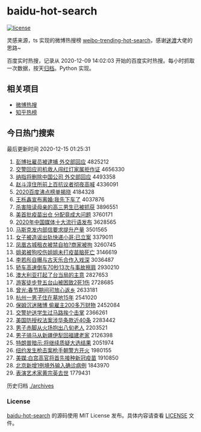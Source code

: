 # baidu-hot-search

[![license](https://img.shields.io/github/license/Arrackisarookie/baidu-hot-search)](https://github.com/Arrackisarookie/baidu-hot-search/blob/master/LICENSE)

灵感来源，ts 实现的微博热搜榜 [weibo-trending-hot-search](https://github.com/justjavac/weibo-trending-hot-search)，感谢[迷渡](https://github.com/justjavac)大佬的思路~

百度实时热搜，记录从 2020-12-09 14:02:03 开始的百度实时热搜。每小时抓取一次数据，按天[归档](./archives)。Python 实现。

## 相关项目
+ [微博热搜](https://github.com/Arrackisarookie/weibo-hot-search)
+ [知乎热榜](https://github.com/Arrackisarookie/zhihu-top-search)

## 今日热门搜索

<!-- Rank Begin -->

最后更新时间 2020-12-15 01:25:31

1. [彭博社雇员被逮捕 外交部回应](http://www.baidu.com/baidu?cl=3&tn=SE_baiduhomet8_jmjb7mjw&rsv_dl=fyb_top&fr=top1000&wd=%C5%ED%B2%A9%C9%E7%B9%CD%D4%B1%B1%BB%B4%FE%B2%B6%20%CD%E2%BD%BB%B2%BF%BB%D8%D3%A6) 4825212
1. [交警回应司机救人闯红灯家属拒作证](http://www.baidu.com/baidu?cl=3&tn=SE_baiduhomet8_jmjb7mjw&rsv_dl=fyb_top&fr=top1000&wd=%BD%BB%BE%AF%BB%D8%D3%A6%CB%BE%BB%FA%BE%C8%C8%CB%B4%B3%BA%EC%B5%C6%BC%D2%CA%F4%BE%DC%D7%F7%D6%A4) 4656330
1. [纳指将删除中国公司 外交部回应](http://www.baidu.com/baidu?cl=3&tn=SE_baiduhomet8_jmjb7mjw&rsv_dl=fyb_top&fr=top1000&wd=%C4%C9%D6%B8%BD%AB%C9%BE%B3%FD%D6%D0%B9%FA%B9%AB%CB%BE%20%CD%E2%BD%BB%B2%BF%BB%D8%D3%A6) 4493358
1. [赵斗淳住所前上百抗议者彻夜高喊](http://www.baidu.com/baidu?cl=3&tn=SE_baiduhomet8_jmjb7mjw&rsv_dl=fyb_top&fr=top1000&wd=%D5%D4%B6%B7%B4%BE%D7%A1%CB%F9%C7%B0%C9%CF%B0%D9%BF%B9%D2%E9%D5%DF%B3%B9%D2%B9%B8%DF%BA%B0) 4336091
1. [2020百度沸点榜单揭晓](http://www.baidu.com/baidu?cl=3&tn=SE_baiduhomet8_jmjb7mjw&rsv_dl=fyb_top&fr=top1000&wd=2020%B0%D9%B6%C8%B7%D0%B5%E3%B0%F1%B5%A5%BD%D2%CF%FE) 4184328
1. [王栎鑫宣布离婚:我先下车了](http://www.baidu.com/baidu?cl=3&tn=SE_baiduhomet8_jmjb7mjw&rsv_dl=fyb_top&fr=top1000&wd=%CD%F5%E8%DD%F6%CE%D0%FB%B2%BC%C0%EB%BB%E9%3A%CE%D2%CF%C8%CF%C2%B3%B5%C1%CB) 4037876
1. [杀害陪读母亲的高三男生已被抓获](http://www.baidu.com/baidu?cl=3&tn=SE_baiduhomet8_jmjb7mjw&rsv_dl=fyb_top&fr=top1000&wd=%C9%B1%BA%A6%C5%E3%B6%C1%C4%B8%C7%D7%B5%C4%B8%DF%C8%FD%C4%D0%C9%FA%D2%D1%B1%BB%D7%A5%BB%F1) 3896551
1. [美首批疫苗出仓 分配竟成大问题](http://www.baidu.com/baidu?cl=3&tn=SE_baiduhomet8_jmjb7mjw&rsv_dl=fyb_top&fr=top1000&wd=%C3%C0%CA%D7%C5%FA%D2%DF%C3%E7%B3%F6%B2%D6%20%B7%D6%C5%E4%BE%B9%B3%C9%B4%F3%CE%CA%CC%E2) 3760171
1. [2020年中国媒体十大流行语发布](http://www.baidu.com/baidu?cl=3&tn=SE_baiduhomet8_jmjb7mjw&rsv_dl=fyb_top&fr=top1000&wd=2020%C4%EA%D6%D0%B9%FA%C3%BD%CC%E5%CA%AE%B4%F3%C1%F7%D0%D0%D3%EF%B7%A2%B2%BC) 3628565
1. [马斯克发内部信要求提升产量](http://www.baidu.com/baidu?cl=3&tn=SE_baiduhomet8_jmjb7mjw&rsv_dl=fyb_top&fr=top1000&wd=%C2%ED%CB%B9%BF%CB%B7%A2%C4%DA%B2%BF%D0%C5%D2%AA%C7%F3%CC%E1%C9%FD%B2%FA%C1%BF) 3501565
1. [女子被造谣出轨快递小哥:已立案](http://www.baidu.com/baidu?cl=3&tn=SE_baiduhomet8_jmjb7mjw&rsv_dl=fyb_top&fr=top1000&wd=%C5%AE%D7%D3%B1%BB%D4%EC%D2%A5%B3%F6%B9%EC%BF%EC%B5%DD%D0%A1%B8%E7%3A%D2%D1%C1%A2%B0%B8) 3379011
1. [凤凰古城租衣被禁自拍?商家被拘](http://www.baidu.com/baidu?cl=3&tn=SE_baiduhomet8_jmjb7mjw&rsv_dl=fyb_top&fr=top1000&wd=%B7%EF%BB%CB%B9%C5%B3%C7%D7%E2%D2%C2%B1%BB%BD%FB%D7%D4%C5%C4%3F%C9%CC%BC%D2%B1%BB%BE%D0) 3260745
1. [姐弟被狗咬伤姐姐未打疫苗脑死亡](http://www.baidu.com/baidu?cl=3&tn=SE_baiduhomet8_jmjb7mjw&rsv_dl=fyb_top&fr=top1000&wd=%BD%E3%B5%DC%B1%BB%B9%B7%D2%A7%C9%CB%BD%E3%BD%E3%CE%B4%B4%F2%D2%DF%C3%E7%C4%D4%CB%C0%CD%F6) 3146619
1. [李若彤自曝与古天乐合作入戏深](http://www.baidu.com/baidu?cl=3&tn=SE_baiduhomet8_jmjb7mjw&rsv_dl=fyb_top&fr=top1000&wd=%C0%EE%C8%F4%CD%AE%D7%D4%C6%D8%D3%EB%B9%C5%CC%EC%C0%D6%BA%CF%D7%F7%C8%EB%CF%B7%C9%EE) 3036487
1. [轿车高速倒车70秒13次与事故擦肩](http://www.baidu.com/baidu?cl=3&tn=SE_baiduhomet8_jmjb7mjw&rsv_dl=fyb_top&fr=top1000&wd=%BD%CE%B3%B5%B8%DF%CB%D9%B5%B9%B3%B570%C3%EB13%B4%CE%D3%EB%CA%C2%B9%CA%B2%C1%BC%E7) 2930210
1. [澳大利亚打起了台当局的主意](http://www.baidu.com/baidu?cl=3&tn=SE_baiduhomet8_jmjb7mjw&rsv_dl=fyb_top&fr=top1000&wd=%B0%C4%B4%F3%C0%FB%D1%C7%B4%F2%C6%F0%C1%CB%CC%A8%B5%B1%BE%D6%B5%C4%D6%F7%D2%E2) 2827653
1. [游客徒步登五台山被困致2死1伤](http://www.baidu.com/baidu?cl=3&tn=SE_baiduhomet8_jmjb7mjw&rsv_dl=fyb_top&fr=top1000&wd=%D3%CE%BF%CD%CD%BD%B2%BD%B5%C7%CE%E5%CC%A8%C9%BD%B1%BB%C0%A7%D6%C22%CB%C01%C9%CB) 2728685
1. [曾光:春节期间可放心返乡](http://www.baidu.com/baidu?cl=3&tn=SE_baiduhomet8_jmjb7mjw&rsv_dl=fyb_top&fr=top1000&wd=%D4%F8%B9%E2%3A%B4%BA%BD%DA%C6%DA%BC%E4%BF%C9%B7%C5%D0%C4%B7%B5%CF%E7) 2633181
1. [杭州一男子住在墓地15年](http://www.baidu.com/baidu?cl=3&tn=SE_baiduhomet8_jmjb7mjw&rsv_dl=fyb_top&fr=top1000&wd=%BA%BC%D6%DD%D2%BB%C4%D0%D7%D3%D7%A1%D4%DA%C4%B9%B5%D815%C4%EA) 2541020
1. [保姆沉迷赌博 偷雇主200多万财物](http://www.baidu.com/baidu?cl=3&tn=SE_baiduhomet8_jmjb7mjw&rsv_dl=fyb_top&fr=top1000&wd=%B1%A3%C4%B7%B3%C1%C3%D4%B6%C4%B2%A9%20%CD%B5%B9%CD%D6%F7200%B6%E0%CD%F2%B2%C6%CE%EF) 2452084
1. [交警护送学生过马路挨个击掌](http://www.baidu.com/baidu?cl=3&tn=SE_baiduhomet8_jmjb7mjw&rsv_dl=fyb_top&fr=top1000&wd=%BD%BB%BE%AF%BB%A4%CB%CD%D1%A7%C9%FA%B9%FD%C2%ED%C2%B7%B0%A4%B8%F6%BB%F7%D5%C6) 2366261
1. [美国防授权法案涉华条款近40条](http://www.baidu.com/baidu?cl=3&tn=SE_baiduhomet8_jmjb7mjw&rsv_dl=fyb_top&fr=top1000&wd=%C3%C0%B9%FA%B7%C0%CA%DA%C8%A8%B7%A8%B0%B8%C9%E6%BB%AA%CC%F5%BF%EE%BD%FC40%CC%F5) 2283442
1. [男子赤脚从火场抱出八旬老人](http://www.baidu.com/baidu?cl=3&tn=SE_baiduhomet8_jmjb7mjw&rsv_dl=fyb_top&fr=top1000&wd=%C4%D0%D7%D3%B3%E0%BD%C5%B4%D3%BB%F0%B3%A1%B1%A7%B3%F6%B0%CB%D1%AE%C0%CF%C8%CB) 2203521
1. [男子骑马从新疆伊犁回福建老家](http://www.baidu.com/baidu?cl=3&tn=SE_baiduhomet8_jmjb7mjw&rsv_dl=fyb_top&fr=top1000&wd=%C4%D0%D7%D3%C6%EF%C2%ED%B4%D3%D0%C2%BD%AE%D2%C1%C0%E7%BB%D8%B8%A3%BD%A8%C0%CF%BC%D2) 2126398
1. [特朗普暗示:将继续质疑大选结果](http://www.baidu.com/baidu?cl=3&tn=SE_baiduhomet8_jmjb7mjw&rsv_dl=fyb_top&fr=top1000&wd=%CC%D8%C0%CA%C6%D5%B0%B5%CA%BE%3A%BD%AB%BC%CC%D0%F8%D6%CA%D2%C9%B4%F3%D1%A1%BD%E1%B9%FB) 2051974
1. [纽约发生枪击案枪手朝警方开火](http://www.baidu.com/baidu?cl=3&tn=SE_baiduhomet8_jmjb7mjw&rsv_dl=fyb_top&fr=top1000&wd=%C5%A6%D4%BC%B7%A2%C9%FA%C7%B9%BB%F7%B0%B8%C7%B9%CA%D6%B3%AF%BE%AF%B7%BD%BF%AA%BB%F0) 1980155
1. [美媒:白宫高官将首先接种新冠疫苗](http://www.baidu.com/baidu?cl=3&tn=SE_baiduhomet8_jmjb7mjw&rsv_dl=fyb_top&fr=top1000&wd=%C3%C0%C3%BD%3A%B0%D7%B9%AC%B8%DF%B9%D9%BD%AB%CA%D7%CF%C8%BD%D3%D6%D6%D0%C2%B9%DA%D2%DF%C3%E7) 1910850
1. [北京新增1例境外输入确诊病例](http://www.baidu.com/baidu?cl=3&tn=SE_baiduhomet8_jmjb7mjw&rsv_dl=fyb_top&fr=top1000&wd=%B1%B1%BE%A9%D0%C2%D4%F61%C0%FD%BE%B3%CD%E2%CA%E4%C8%EB%C8%B7%D5%EF%B2%A1%C0%FD) 1843970
1. [表演艺术家黄宗英去世](http://www.baidu.com/baidu?cl=3&tn=SE_baiduhomet8_jmjb7mjw&rsv_dl=fyb_top&fr=top1000&wd=%B1%ED%D1%DD%D2%D5%CA%F5%BC%D2%BB%C6%D7%DA%D3%A2%C8%A5%CA%C0) 1779431
<!-- Rank End -->

历史归档 [./archives](./archives)

### License

[baidu-hot-search](https://github.com/Arrackisarookie/baidu-hot-search) 的源码使用 MIT License 发布。具体内容请查看 [LICENSE](./LICENSE) 文件。
